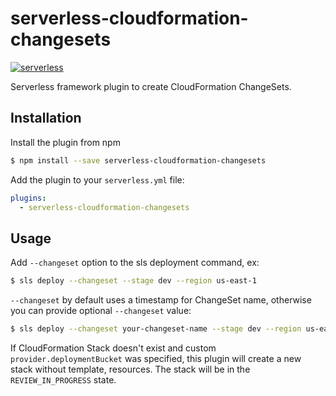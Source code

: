 # serverless-cloudformation-changesets
[![serverless](http://public.serverless.com/badges/v3.svg)](http://www.serverless.com)


Serverless framework plugin to create CloudFormation ChangeSets.

## Installation

Install the plugin from npm

```bash
$ npm install --save serverless-cloudformation-changesets
```

Add the plugin to your `serverless.yml` file:

```yaml
plugins:
  - serverless-cloudformation-changesets
```

## Usage
Add `--changeset` option to the sls deployment command, ex:
```bash
$ sls deploy --changeset --stage dev --region us-east-1
```
`--changeset` by default uses a timestamp for ChangeSet name, otherwise you can provide optional `--changeset` value:
```bash
$ sls deploy --changeset your-changeset-name --stage dev --region us-east-1
```

If CloudFormation Stack doesn't exist and custom `provider.deploymentBucket` was specified, this plugin will create a new stack without template, resources. The stack will be in the `REVIEW_IN_PROGRESS` state.
